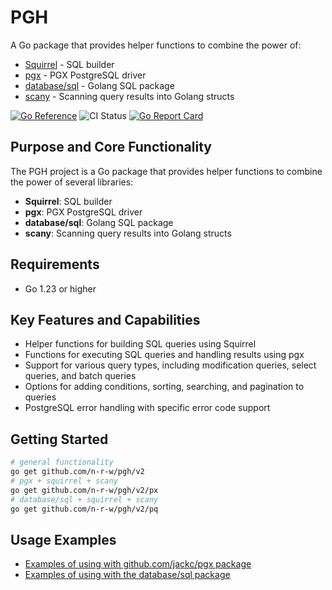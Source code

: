 # PGH

A Go package that provides helper functions to combine the power of:

- [Squirrel](https://github.com/n-r-w/squirrel) - SQL builder
- [pgx](https://github.com/jackc/pgx) - PGX PostgreSQL driver
- [database/sql](https://pkg.go.dev/database/sql) - Golang SQL package
- [scany](https://github.com/georgysavva/scany) - Scanning query results into Golang structs

[![Go Reference](https://pkg.go.dev/badge/github.com/n-r-w/pgh.svg)](https://pkg.go.dev/github.com/n-r-w/pgh)
![CI Status](https://github.com/n-r-w/pgh/actions/workflows/go.yml/badge.svg)
[![Go Report Card](https://goreportcard.com/badge/github.com/n-r-w/pgh)](https://goreportcard.com/report/github.com/n-r-w/pgh)

## Purpose and Core Functionality

The PGH project is a Go package that provides helper functions to combine the power of several libraries:

- **Squirrel**: SQL builder
- **pgx**: PGX PostgreSQL driver
- **database/sql**: Golang SQL package
- **scany**: Scanning query results into Golang structs

## Requirements

- Go 1.23 or higher

## Key Features and Capabilities

- Helper functions for building SQL queries using Squirrel
- Functions for executing SQL queries and handling results using pgx
- Support for various query types, including modification queries, select queries, and batch queries
- Options for adding conditions, sorting, searching, and pagination to queries
- PostgreSQL error handling with specific error code support

## Getting Started

```bash
# general functionality
go get github.com/n-r-w/pgh/v2
# pgx + squirrel + scany
go get github.com/n-r-w/pgh/v2/px
# database/sql + squirrel + scany
go get github.com/n-r-w/pgh/v2/pq
```

## Usage Examples

- [Examples of using with github.com/jackc/pgx package](examples/pgx.go)
- [Examples of using with the database/sql package](examples/pq.go)
